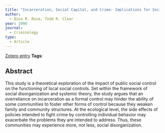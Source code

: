 ```yaml
---
title: "Incarceration, Social Capital, and Crime: Implications for Social Disorganization Theory*"
author:
  - Dina R. Rose, Todd R. Clear
year: 1998
journal:
  - Criminology
type:
  - Article
---
```

[Zotero entry](zotero://select/items/@roseIncarcerationSocialCapital1998)
**Tags**:
## Abstract

This study is a theoretical exploration of the impact of public social control on the functioning of local social controls. Set within the framework of social disorganization and systemic theory, the study argues that an overreliance on incarceration as a formal control may hinder the ability of some communities to foster other forms of control because they weaken family and community structures. At the ecological level, the side effects of policies intended to fight crime by controlling individual behavior may exacerbate the problems they are intended to address. Thus, these communities may experience more, not less, social disorganization.
